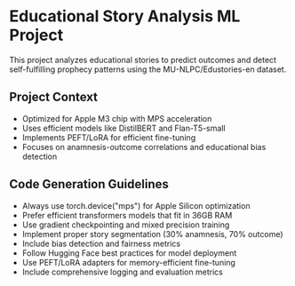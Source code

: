 <!-- Use this file to provide workspace-specific custom instructions to Copilot. For more details, visit https://code.visualstudio.com/docs/copilot/copilot-customization#_use-a-githubcopilotinstructionsmd-file -->

# Educational Story Analysis ML Project

This project analyzes educational stories to predict outcomes and detect self-fulfilling prophecy patterns using the MU-NLPC/Edustories-en dataset.

## Project Context

- Optimized for Apple M3 chip with MPS acceleration
- Uses efficient models like DistilBERT and Flan-T5-small
- Implements PEFT/LoRA for efficient fine-tuning
- Focuses on anamnesis-outcome correlations and educational bias detection

## Code Generation Guidelines

- Always use torch.device("mps") for Apple Silicon optimization
- Prefer efficient transformers models that fit in 36GB RAM
- Use gradient checkpointing and mixed precision training
- Implement proper story segmentation (30% anamnesis, 70% outcome)
- Include bias detection and fairness metrics
- Follow Hugging Face best practices for model deployment
- Use PEFT/LoRA adapters for memory-efficient fine-tuning
- Include comprehensive logging and evaluation metrics
